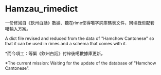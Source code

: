 # Hamzau_rimedict
一份修減自《欽州白話》數據、聽在rime使得噶字詞庫碼表文件，同埋戥佢配套噶輸入方案。

A dict file revised and reduced from the data of "Hamchow Cantonese" so that it can be used in rimes and a schema that comes with it. 

*而今項工：等緊《欽州白話》付梓後噶數據庫更新。
    
*The current mission: Waiting for the update of the database of "Hamchow Cantonese". 
